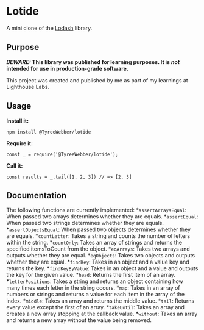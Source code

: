 # Lotide

A mini clone of the [Lodash](https://lodash.com) library.

## Purpose

**_BEWARE:_ This library was published for learning purposes. It is _not_ intended for use in production-grade software.**

This project was created and published by me as part of my learnings at Lighthouse Labs. 

## Usage

**Install it:**

`npm install @TyreeWebber/lotide`

**Require it:**

`const _ = require('@TyreeWebber/lotide');`

**Call it:**

`const results = _.tail([1, 2, 3]) // => [2, 3]`

## Documentation

The following functions are currently implemented:
*`assertArraysEqual`: When passed two arrays determines whether they are equals.
*`assertEqual`: When passed two strings determines whether they are equals.
*`assertObjectsEqual`: When passed two objects determines whether they are equals.
*`countLetter`: Takes a string and counts the number of letters within the string.
*`countOnly`: Takes an array of strings and returns the specified itemsToCount from the object.
*`eqArrays`: Takes two arrays and outputs whether they are equal.
*`eqObjects`: Takes two objects and outputs whether they are equal.
*`findKey`: Takes in an object and a value key and returns the key.
*`findKeyByValue`: Takes in an object and a value and outputs the key for the given value.
*`head`: Returns the first item of an array.
*`letterPositions`: Takes a string and returns an object containing how many times each letter in the string occurs.
*`map`: Takes in an array of numbers or strings and returns a value for each item in the array of the index.
*`middle`: Takes an array and returns the middle value.
*`tail`: Returns every value except the first of an array.
*`takeUntil`: Takes an array and creates a new array stopping at the callback value.
*`without`: Takes an array and returns a new array without the value being removed.